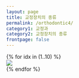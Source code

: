 ```yaml
---
layout: page
title: 교정장치의 종류
permalink: /orthodontic4/
category1: 교정과
category2: 교정장치의 종류
frontpage: false
---
```

<div class="row d-flex justify-content-center">
{% for idx in (1..10) %}
  <div class="col-12 clinics">
  <img src="http://www.sorthodontic.com/image/m3_s3_img{{ idx }}.gif">
  </div>
{% endfor %}
</div>
